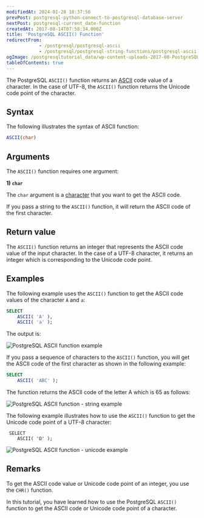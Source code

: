 ```yaml
---
modifiedAt: 2024-01-28 18:37:56
prevPost: postgresql-python-connect-to-postgresql-database-server
nextPost: postgresql-current_date-function
createdAt: 2017-08-14T07:58:34.000Z
title: 'PostgreSQL ASCII() Function'
redirectFrom:
            - /postgresql/postgresql-ascii 
            - /postgresql/postgresql-string-functions/postgresql-ascii
ogImage: /postgresqltutorial_data/wp-content-uploads-2017-08-PostgreSQL-ASCII-function-example.png
tableOfContents: true
---
```


The PostgreSQL `ASCII()` function returns an [ASCII](https://en.wikipedia.org/wiki/ASCII) code value of a character. In the case of UTF-8, the `ASCII()` function returns the Unicode code point of the character.

## Syntax

The following illustrates the syntax of ASCII function:

```sql
ASCII(char)
```

## Arguments

The `ASCII()` function requires one argument:

**1) `char`**

The `char` argument is a [character](/postgresql/postgresql-char-varchar-text) that you want to get the ASCII code.

If you pass a string to the `ASCII()` function, it will return the ASCII code of the first character.

## Return value

The `ASCII()` function returns an integer that represents the ASCII code value of the input character. In the case of a UTF-8 character, it returns an integer which is corresponding to the Unicode code point.

## Examples

The following example uses the `ASCII()` function to get the ASCII code values of the character `A` and `a`:

```sql
SELECT
    ASCII( 'A' ),
    ASCII( 'a' );
```

The output is:

![PostgreSQL ASCII function example](/postgresqltutorial_data/wp-content-uploads-2017-08-PostgreSQL-ASCII-function-example.png)

If you pass a sequence of characters to the `ASCII()` function, you will get the ASCII code of the first character as shown in the following example:

```sql
SELECT
    ASCII( 'ABC' );
```

The function returns the ASCII code of the letter A which is 65 as follows:

![PostgreSQL ASCII function - string example](/postgresqltutorial_data/wp-content-uploads-2017-08-PostgreSQL-ASCII-function-string-example.png)

The following example illustrates how to use the `ASCII()` function to get the Unicode code point of a UTF-8 character:

```
 SELECT
    ASCII( 'Ω' );
```

![PostgreSQL ASCII function - unicode example](/postgresqltutorial_data/wp-content-uploads-2017-08-PostgreSQL-ASCII-function-unicode-example.png)

## Remarks

To get the ASCII code value or Unicode code point of an integer, you use the `CHR()` function.

In this tutorial, you have learned how to use the PostgreSQL `ASCII()` function to get the ASCII code or Unicode code point of a character.
